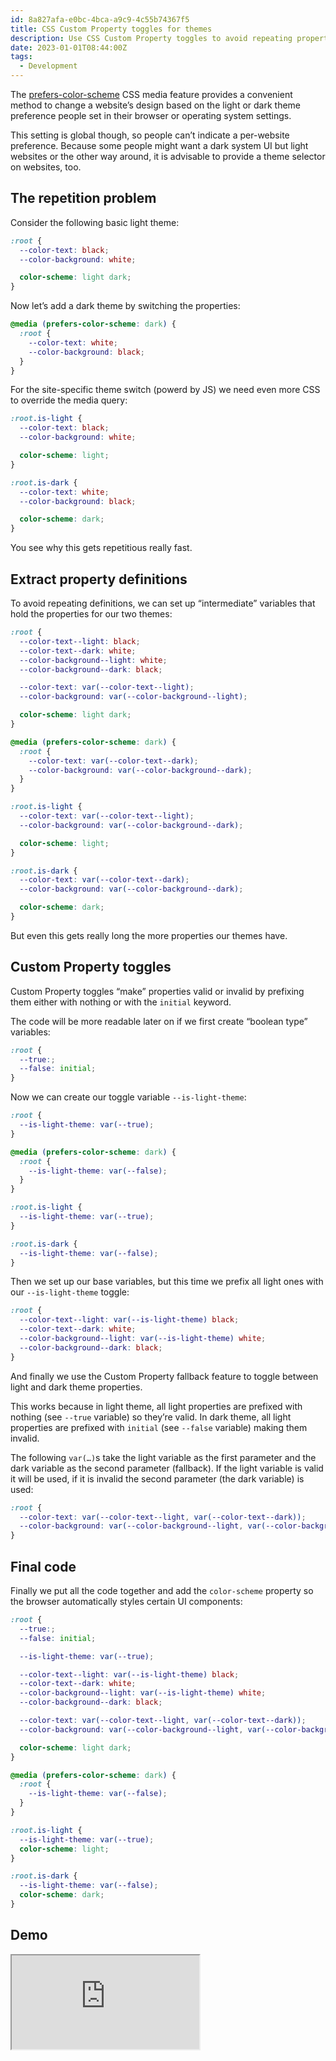 ```yaml
---
id: 8a827afa-e0bc-4bca-a9c9-4c55b74367f5
title: CSS Custom Property toggles for themes
description: Use CSS Custom Property toggles to avoid repeating property definitions for light and dark themes.
date: 2023-01-01T08:44:00Z
tags: 
  - Development
---
```


The [prefers-color-scheme](https://developer.mozilla.org/en-US/docs/Web/CSS/@media/prefers-color-scheme) CSS media feature provides a convenient method to change a website’s design based on the light or dark theme preference people set in their browser or operating system settings.

This setting is global though, so people can’t indicate a per-website preference. Because some people might want a dark system UI but light websites or the other way around, it is advisable to provide a theme selector on websites, too.

## The repetition problem

Consider the following basic light theme:

```css
:root {
  --color-text: black;
  --color-background: white;

  color-scheme: light dark;
}
```

Now let’s add a dark theme by switching the properties:

```css
@media (prefers-color-scheme: dark) {
  :root {
    --color-text: white;
    --color-background: black;
  }
}
```

For the site-specific theme switch (powerd by JS) we need even more CSS to override the media query:

```css
:root.is-light {
  --color-text: black;
  --color-background: white;

  color-scheme: light;
}

:root.is-dark {
  --color-text: white;
  --color-background: black;

  color-scheme: dark;
}
```

You see why this gets repetitious really fast.

## Extract property definitions

To avoid repeating definitions, we can set up “intermediate” variables that hold the properties for our two themes:

```css
:root {
  --color-text--light: black;
  --color-text--dark: white;
  --color-background--light: white;
  --color-background--dark: black;

  --color-text: var(--color-text--light);
  --color-background: var(--color-background--light);

  color-scheme: light dark;
}

@media (prefers-color-scheme: dark) {
  :root {
    --color-text: var(--color-text--dark);
    --color-background: var(--color-background--dark);
  }
}

:root.is-light {
  --color-text: var(--color-text--light);
  --color-background: var(--color-background--dark);

  color-scheme: light;
}

:root.is-dark {
  --color-text: var(--color-text--dark);
  --color-background: var(--color-background--dark);

  color-scheme: dark;
}
```

But even this gets really long the more properties our themes have.

## Custom Property toggles

Custom Property toggles “make” properties valid or invalid by prefixing them either with nothing or with the `initial` keyword.

The code will be more readable later on if we first create “boolean type” variables:

```css
:root {
  --true:;
  --false: initial;
}
```

Now we can create our toggle variable `--is-light-theme`:

```css
:root {
  --is-light-theme: var(--true);
}

@media (prefers-color-scheme: dark) {
  :root {
    --is-light-theme: var(--false);
  }
}

:root.is-light {
  --is-light-theme: var(--true);
}

:root.is-dark {
  --is-light-theme: var(--false);
}
```

Then we set up our base variables, but this time we prefix all light ones with our `--is-light-theme` toggle:

```css
:root {
  --color-text--light: var(--is-light-theme) black;
  --color-text--dark: white;
  --color-background--light: var(--is-light-theme) white;
  --color-background--dark: black;
}
```

And finally we use the Custom Property fallback feature to toggle between light and dark theme properties.

This works because in light theme, all light properties are prefixed with nothing (see `--true` variable) so they’re valid. In dark theme, all light properties are prefixed with `initial` (see `--false` variable) making them invalid.

The following `var(…)`s take the light variable as the first parameter and the dark variable as the second parameter (fallback). If the light variable is valid it will be used, if it is invalid the second parameter (the dark variable) is used:

```css
:root {
  --color-text: var(--color-text--light, var(--color-text--dark));
  --color-background: var(--color-background--light, var(--color-background--dark));
}
```

## Final code

Finally we put all the code together and add the `color-scheme` property so the browser automatically styles certain UI components:

```css
:root {
  --true:;
  --false: initial;

  --is-light-theme: var(--true);

  --color-text--light: var(--is-light-theme) black;
  --color-text--dark: white;
  --color-background--light: var(--is-light-theme) white;
  --color-background--dark: black;

  --color-text: var(--color-text--light, var(--color-text--dark));
  --color-background: var(--color-background--light, var(--color-background--dark));

  color-scheme: light dark;
}

@media (prefers-color-scheme: dark) {
  :root {
    --is-light-theme: var(--false);
  }
}

:root.is-light {
  --is-light-theme: var(--true);
  color-scheme: light;
}

:root.is-dark {
  --is-light-theme: var(--false);
  color-scheme: dark;
}
```

## Demo

<iframe
  src="https://codepen.io/mvsde/embed/gOjMaWz?default-tab=result"
  loading="lazy"
  style="aspect-ratio: 16 / 10"
  title="Demo for CSS Custom Property toggles for themes"
></iframe>
